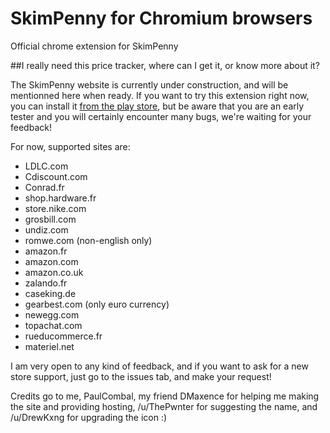 # SkimPenny for Chromium browsers
Official chrome extension for SkimPenny

##I really need this price tracker, where can I get it, or know more about it?

The SkimPenny website is currently under construction, and will be mentionned here when ready. 
If you want to try this extension right now, you can install it [from the play store](https://chrome.google.com/webstore/detail/skimpenny-price-tracker/afcdmfdkhghhfgphoalnbpeackpojnla), but be aware that you are an early tester and you will certainly encounter many bugs, we're waiting for your feedback!

For now, supported sites are:
* LDLC.com
* Cdiscount.com
* Conrad.fr
* shop.hardware.fr
* store.nike.com
* grosbill.com
* undiz.com
* romwe.com (non-english only)
* amazon.fr
* amazon.com
* amazon.co.uk
* zalando.fr
* caseking.de
* gearbest.com (only euro currency)
* newegg.com
* topachat.com
* rueducommerce.fr
* materiel.net

I am very open to any kind of feedback, and if you want to ask for a new store support, just go to the issues tab, and make your request!

Credits go to me, PaulCombal, my friend DMaxence for helping me making the site and providing hosting, /u/ThePwnter for suggesting the name, and /u/DrewKxng for upgrading the icon :)